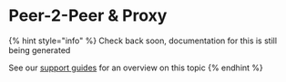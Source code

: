 # Peer-2-Peer & Proxy

{% hint style="info" %}
Check back soon, documentation for this is still being generated

See our [support guides](https://support.remote.it/hc/en-us/articles/360044788252-Peer-to-Peer-vs-Proxy-Connections) for an overview on this topic
{% endhint %}
